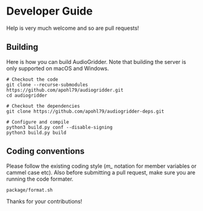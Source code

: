 # Developer Guide

Help is very much welcome and so are pull requests!

## Building

Here is how you can build AudioGridder. Note that building the server is only
supported on macOS and Windows.

```
# Checkout the code
git clone --recurse-submodules https://github.com/apohl79/audiogridder.git
cd audiogridder

# Checkout the dependencies
git clone https://github.com/apohl79/audiogridder-deps.git

# Configure and compile
python3 build.py conf --disable-signing
python3 build.py build
```

## Coding conventions

Please follow the existing coding style (*m_* notation for member variables or
cammel case etc). Also before submitting a pull request, make sure
you are running the code formater.

```
package/format.sh
```

Thanks for your contributions!
